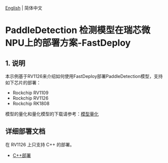 [English](README.md) | 简体中文  

# PaddleDetection 检测模型在瑞芯微NPU上的部署方案-FastDeploy

## 1. 说明  
本示例基于RV1126来介绍如何使用FastDeploy部署PaddleDetection模型，支持如下芯片的部署：  
- Rockchip RV1109
- Rockchip RV1126
- Rockchip RK1808

模型的量化和量化模型的下载请参考：[模型量化](../../quantize/README.md)

## 详细部署文档

在 RV1126 上只支持 C++ 的部署。

- [C++部署](cpp)
